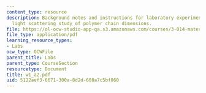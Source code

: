 ```yaml
---
content_type: resource
description: Background notes and instructions for laboratory experiments on dynamic
  light scattering study of polymer chain dimensions.
file: https://ol-ocw-studio-app-qa.s3.amazonaws.com/courses/3-014-materials-laboratory-fall-2006/5122aef36671300a8d2d608a7c5bf860_w1_a2.pdf
file_type: application/pdf
learning_resource_types:
- Labs
ocw_type: OCWFile
parent_title: Labs
parent_type: CourseSection
resourcetype: Document
title: w1_a2.pdf
uid: 5122aef3-6671-300a-8d2d-608a7c5bf860
---
```

